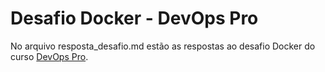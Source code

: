 # Desafio Docker - DevOps Pro

No arquivo resposta_desafio.md estão as respostas ao desafio Docker do curso [DevOps Pro](https://devopspro.com.br/).
